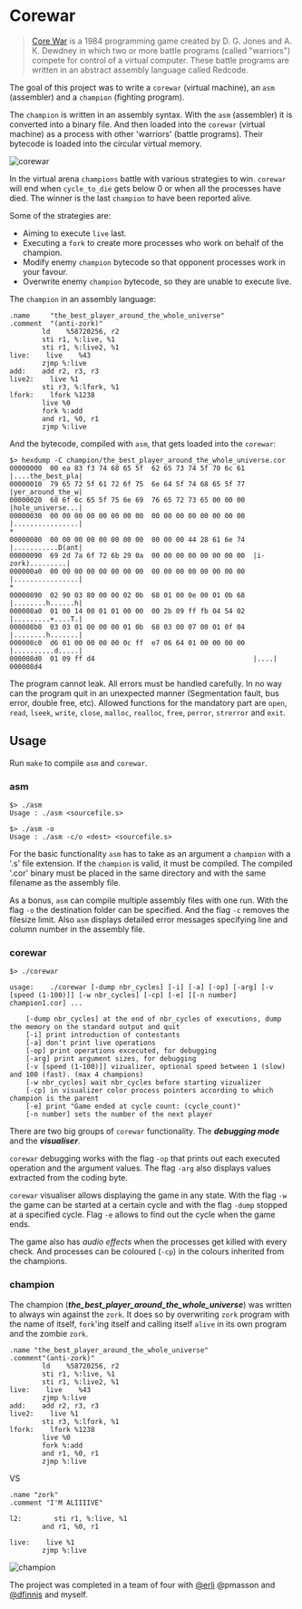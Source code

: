 # Corewar

> [Core War](https://en.wikipedia.org/wiki/Core_War) is a 1984 programming game created by D. G. Jones and A. K. Dewdney in which two or more battle programs (called "warriors") compete for control of a virtual computer. These battle programs are written in an abstract assembly language called Redcode.

The goal of this project was to write a `corewar` (virtual machine), an `asm` (assembler) and a `champion` (fighting program).

The `champion` is written in an assembly syntax. With the `asm` (assembler) it is converted into a binary file. And then loaded into the `corewar` (virtual machine) as a process with other 'warriors' (battle programs). Their bytecode is loaded into the circular virtual memory.

![corewar](https://github.com/sharvas/corewar/raw/master/resources/corewar.gif)

In the virtual arena `champions` battle with various strategies to win. `corewar` will end when `cycle_to_die` gets below 0 or when all the processes have died. The winner is the last `champion` to have been reported alive.

Some of the strategies are:
* Aiming to execute `live` last.
* Executing a `fork` to create more processes who work on behalf of the champion.
* Modify enemy `champion` bytecode so that opponent processes work in your favour.
* Overwrite enemy `champion` bytecode, so they are unable to execute live.

The `champion` in an assembly language:
```assembly
.name     "the_best_player_around_the_whole_universe"
.comment  "(anti-zork)"
        ld    %58720256, r2
        sti r1, %:live, %1
        sti r1, %:live2, %1
live:    live    %43
        zjmp %:live
add:    add r2, r3, r3
live2:    live %1
        sti r3, %:lfork, %1
lfork:    lfork %1238
        live %0
        fork %:add
        and r1, %0, r1
        zjmp %:live
```

And the bytecode, compiled with `asm`, that gets loaded into the `corewar`:
```console
$> hexdump -C champion/the_best_player_around_the_whole_universe.cor
00000000  00 ea 83 f3 74 68 65 5f  62 65 73 74 5f 70 6c 61  |....the_best_pla|
00000010  79 65 72 5f 61 72 6f 75  6e 64 5f 74 68 65 5f 77  |yer_around_the_w|
00000020  68 6f 6c 65 5f 75 6e 69  76 65 72 73 65 00 00 00  |hole_universe...|
00000030  00 00 00 00 00 00 00 00  00 00 00 00 00 00 00 00  |................|
*
00000080  00 00 00 00 00 00 00 00  00 00 00 44 28 61 6e 74  |...........D(ant|
00000090  69 2d 7a 6f 72 6b 29 0a  00 00 00 00 00 00 00 00  |i-zork).........|
000000a0  00 00 00 00 00 00 00 00  00 00 00 00 00 00 00 00  |................|
*
00000890  02 90 03 80 00 00 02 0b  68 01 00 0e 00 01 0b 68  |........h......h|
000008a0  01 00 14 00 01 01 00 00  00 2b 09 ff fb 04 54 02  |.........+....T.|
000008b0  03 03 01 00 00 00 01 0b  68 03 00 07 00 01 0f 04  |........h.......|
000008c0  d6 01 00 00 00 00 0c ff  e7 06 64 01 00 00 00 00  |..........d.....|
000008d0  01 09 ff d4                                       |....|
000008d4
```

The program cannot leak. All errors must be handled carefully. In no way can the program quit in an unexpected manner (Segmentation fault, bus error, double free, etc). Allowed functions for the mandatory part are `open`, `read`, `lseek`, `write`, `close`, `malloc`, `realloc`, `free`, `perror`, `strerror` and `exit`.

## Usage

Run `make` to compile `asm` and `corewar`.

### asm

```console
$> ./asm
Usage : ./asm <sourcefile.s>
```
```console
$> ./asm -o
Usage : ./asm -c/o <dest> <sourcefile.s>
```

For the basic functionality `asm` has to take as an argument a `champion` with a '.s' file extension. If the `champion` is valid, it must be compiled. The compiled '.cor' binary must be placed in the same directory and with the same filename as the assembly file.

As a bonus, `asm` can compile multiple assembly files with one run. With the flag `-o` the destination folder can be specified. And the flag `-c` removes the filesize limit. Also `asm` displays detailed error messages specifying line and column number in the assembly file.

### corewar

```console
$> ./corewar

usage:    ./corewar [-dump nbr_cycles] [-i] [-a] [-op] [-arg] [-v [speed (1-100)]] [-w nbr_cycles] [-cp] [-e] [[-n number] champion1.cor] ...

    [-dump nbr_cycles] at the end of nbr_cycles of executions, dump the memory on the standard output and quit
    [-i] print introduction of contestants
    [-a] don't print live operations
    [-op] print operations excecuted, for debugging
    [-arg] print argument sizes, for debugging
    [-v [speed (1-100)]] vizualizer, optional speed between 1 (slow) and 100 (fast). (max 4 champions)
    [-w nbr_cycles] wait nbr_cycles before starting vizualizer
    [-cp] in visualizer color process pointers according to which champion is the parent
    [-e] print "Game ended at cycle count: (cycle_count)"
    [-n number] sets the number of the next player

```

There are two big groups of `corewar` functionality. The ***debugging mode*** and the ***visualiser***.

`corewar` debugging works with the flag `-op` that prints out each executed operation and the argument values. The flag `-arg` also displays values extracted from the coding byte.

`corewar` visualiser allows displaying the game in any state. With the flag `-w` the game can be started at a certain cycle and with the flag `-dump` stopped at a specified cycle. Flag `-e` allows to find out the cycle when the game ends.

The game also has *audio effects* when the processes get killed with every check. And processes can be coloured (`-cp`) in the colours inherited from the champions.

### champion

The champion (***the_best_player_around_the_whole_universe***) was written to always win against the `zork`. It does so by overwriting `zork` program with the name of itself, `fork`'ing itself and calling itself `alive` in its own program and the zombie `zork`.

```assembly
.name "the_best_player_around_the_whole_universe"
.comment"(anti-zork)"
        ld    %58720256, r2
        sti r1, %:live, %1
        sti r1, %:live2, %1
live:    live    %43
        zjmp %:live
add:    add r2, r3, r3
live2:    live %1
        sti r3, %:lfork, %1
lfork:    lfork %1238
        live %0
        fork %:add
        and r1, %0, r1
        zjmp %:live
```
VS
```assembly
.name "zork"
.comment "I'M ALIIIIVE"

l2:        sti r1, %:live, %1
        and r1, %0, r1

live:    live %1
        zjmp %:live
```


![champion](https://github.com/sharvas/corewar/raw/master/resources/champion.gif)

The project was completed in a team of four with [@erli](https://github.com/dracoeric) @pmasson and [@dfinnis](https://github.com/dfinnis) and myself.
